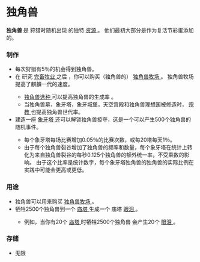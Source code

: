 # 独角兽


<p>
<strong>
          独角兽
</strong>
        是
        狩猎时随机出现
        的独特
<a href="#Resources#_Unique_Resources">
          资源
</a>
        。
        他们最初大部分是作为复活节彩蛋添加的。
</p>

### 制作


<ul>
<li>
            每次狩猎有5％的机会得到独角兽。
</li>
<li>
            在
            研究
<a href="#Technologies#Animal_husbandry">
              完畜牧业
</a>
            之后
            ，你可以购买（独角兽的）
<a href="#Buildings#Unicorn_Pasture">
              独角兽牧场
</a>
            。
            独角兽牧场提高了麒麟一代的速度。
</li>
<ul>
<li>
<a href="?file=001-猫咪百科/04-作坊/01-升级#独角兽选择">
                独角兽选种
</a>
              可以提高独角兽的生成率
              。
</li>
<li>
              当独角兽墓，象牙塔，象牙城堡，天空宫殿和独角兽理想国被修造时，
<a href="?file=001-猫咪百科/03-科技/01-科技#宗教">
                宗教
</a>
              也提高独角兽世代率。
</li>
</ul>
<li>
            建造一座
<a href="#Religion#Ivory_Tower">
              象牙塔
</a>
            还可以解锁独角兽掠夺，这是一个可以产生500个独角兽的随机事件。
</li>
<ul>
<li>
              每个象牙塔每场比赛增加0.05％的比赛次数，或每20塔每天1％。
</li>
<li>
              由于每个独角兽裂谷增加了独角兽的频率和数量，每个象牙塔在统计上转化为来自独角兽裂谷的每秒0.125个独角兽的额外统一率，不受乘数的影响。
              由于这个比率是统计数字，每个象牙塔独角兽的独角兽的实际比例在实践中可能会更高或更低。
</li>
</ul>
</ul>

### 用途

<ul>
<li>
            独角兽可以用来购买
<a href="#Buildings#Unicorn_Pasture">
              独角兽牧场
</a>
            。
</li>
<li>
            牺牲2500个独角兽到一个
<a href="#Buildings#Ziggurat">
              庙塔
</a>
            生成一个
            庙塔
<a href="#tears">
              眼泪
</a>
            。
</li>
<ul>
<li>
              例如，当你有20个
<a href="#Buildings#Ziggurat">
                庙塔
</a>
              时牺牲2500个独角兽
              会产生20个
<a href="#tears">
                眼泪
</a>
              。
</li>
</ul>
</ul>

### 存储


<ul>
<li>
            无限
</li>
</ul>
</div>
<p style="float:right;margin:6px">
</p>
</td>